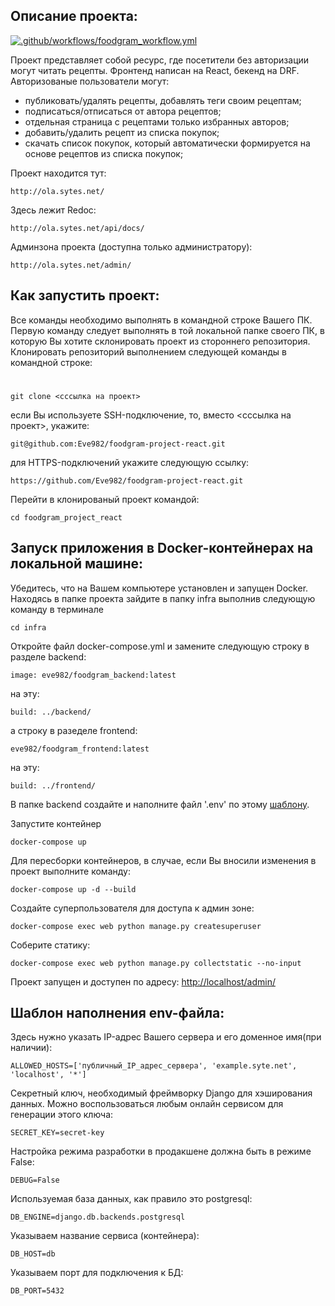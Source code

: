 ## **Описание проекта:**

[![.github/workflows/foodgram_workflow.yml](https://github.com/Eve982/foodgram-project-react/actions/workflows/foodgram_workflow.yml/badge.svg)](https://github.com/Eve982/foodgram-project-react/actions/workflows/foodgram_workflow.yml)

Проект представляет собой ресурс, где посетители без авторизации могут читать рецепты. Фронтенд написан на React, бекенд на DRF.
Авторизованые пользователи могут:
- публиковать/удалять рецепты, добавлять теги своим рецептам;
- подписаться/отписаться от автора рецептов;
- отдельная страница с рецептами только избранных авторов;
- добавить/удалить рецепт из списка покупок;
- скачать список покупок, который автоматически формируется на основе рецептов из списка покупок;

Проект находится тут:
```
http://ola.sytes.net/
```
Здесь лежит Redoc:
```
http://ola.sytes.net/api/docs/
```
Админзона проекта (доступна только администратору):
```
http://ola.sytes.net/admin/
```

## **Как запустить проект:**
Все команды необходимо выполнять в командной строке Вашего ПК. Первую команду следует выполнять в той локальной папке своего ПК, в которую Вы хотите склонировать проект из стороннего репозитория.
Клонировать репозиторий выполнением следующей команды в командной строке:
#
```
git clone <сссылка на проект>
```
если Вы используете SSH-подключение, то, вместо <сссылка на проект>, укажите:
```
git@github.com:Eve982/foodgram-project-react.git
```
для HTTPS-подключений укажите следующую ссылку:
```
https://github.com/Eve982/foodgram-project-react.git
```
Перейти в клонированый проект командой:
```
cd foodgram_project_react
```
## Запуск приложения в Docker-контейнерах на локальной машине:

Убедитесь, что на Вашем компьютере установлен и запущен Docker.
Находясь в папке проекта зайдите в папку infra выполнив следующую команду в терминале
```
cd infra
```
Откройте файл docker-compose.yml и замените следующую строку в разделе backend:
```
image: eve982/foodgram_backend:latest
```
на эту:
```
build: ../backend/
```
а строку в разеделе frontend:
```
eve982/foodgram_frontend:latest
```
на эту:
```
build: ../frontend/
```
В папке backend создайте и наполните файл '.env' по этому [шаблону](#шаблон-наполнения-env-файла).

Запустите контейнер
```
docker-compose up
```
Для пересборки контейнеров, в случае, если Вы вносили изменения в проект выполните команду:
```
docker-compose up -d --build
```
Создайте суперпользователя для доступа к админ зоне:
```
docker-compose exec web python manage.py createsuperuser
```
Соберите статику:
```
docker-compose exec web python manage.py collectstatic --no-input
```
Проект запущен и доступен по адресу: [http://localhost/admin/](http://localhost/admin/)

<!-- ### **Загрузка тестовых данных в БД**
Узнать CONTAINER ID запущенных контейнеров можно выполнив команду:
```
docker container ls
```
Получить список всех контейнеров можно выполнив команду:
```
docker container ls -a
```
Список только названий и ID контейнеров:
```
 docker container ls --format="table {{.ID}}\t{{.Names}}"
```
Остановить все запущеные контейнеры:
```
docker container stop $(docker container ls -q)
```
Чтобы загрузить тестовые данные в БД, перейдите в каталог проекта и скопируйте файл базы данных в контейнер приложения (Вам нужен контейнер с приставкой -web в названии):
```
docker cp fixtures.json <CONTAINER ID>:/app
```
СПОСОБ 1:
Выполните команду:
```
docker-compose exec web python manage.py loaddata fixtures.json
```
СПОСОБ 2:
Перейдите в контейнер приложения:
```
docker container exec -it <CONTAINER ID> bash
```
Выполните команду для загрузки данных в БД:
```
python manage.py loaddata
```
Для того чтоб сохранить внесенные изменения в БД:
```
docker-compose exec web python manage.py dumpdata > fixtures.json
``` -->
## **Шаблон наполнения env-файла:**

Здесь нужно указать IP-адрес Вашего сервера и его доменное имя(при наличии):
```
ALLOWED_HOSTS=['публичный_IP_адрес_сервера', 'example.syte.net', 'localhost', '*']
```
Cекретный ключ, необходимый фреймворку Django для хэширования данных. Можно воспользоваться любым онлайн сервисом для генерации этого ключа:
```
SECRET_KEY=secret-key
```
Настройка режима разработки в продакшене должна быть в режиме False:
```
DEBUG=False
```
Используемая база данных, как правило это postgresql:
```
DB_ENGINE=django.db.backends.postgresql
```
Указываем название сервиса (контейнера):
```
DB_HOST=db
```
Указываем порт для подключения к БД:
```
DB_PORT=5432
```
<!-- Стереть БД? -->
<!-- Имя БД:
```
POSTGRES_DB=foodgram
```
Логин для подключения к БД:
```
POSTGRES_USER=login
```
Пароль для подключения к БД:
```
POSTGRES_PASSWORD=password
``` -->
<!-- Далее, перейдите на Вашу страницу GitHub(GitLab) в раздел 'Actions secrets and variables' и добавьте все указанные выше переменные. Кроме того, Вам нужно добавить еще несколько переменные:
```
HOST=<публичный_IP_Вашего_сервера>
```
```
USER=логин_созданный_при_создании_сервера
```
```
SSH_KEY=[приватный_ключ_с_локальной_машины](#чтобы-вывести-список-всех-ключей-в-терминал-локальной-машины)
```
```
DOCKER_PASSWORD=Docker_пароль
```
```
DOCKER_USERNAME=Docker_логин
```
```
TELEGRAM_TO=имя_телеграм_бота
```
```
TELEGRAM_TOKEN=телеграм_токен
```

Зайти на свой сервер выполнив в терминале локальной машины команду:
```
ssh <логин_созданный_при_создании_сервера>@<публичный_IP_адрес_сервера>
```
Скачать проект на сервер командой 'git clone' [по аналогии с тем, как описано выше](#) для локальной машины.

На локальной машине из корня проекта выполнить команды для отправки всех изменений в Ваш репозиторий на GitHub или GitLab, если Вы используете его:
```
git add .
git commit -m 'change setiings for new server'
git push
```
Зайдите на страницу своего удаленного репозитория в раздел Actions и дождитесь пока весь workflow успешно завершится.

После успешного деплоя на Ваш сервер, Вам останется лишь выполнить пару команд на сервере.

Войти в командную строку контейнера на сервере:
```
sudo docker exec -it infra-backend-1 bash
```
Выполнить команду для сбороа статики:
```
docker-compose exec backend python manage.py collectstatic --no-input
```
Проект успешно запущен на Вашем сервере!


# Где взять приватный SSH-ключ:
Выполните в терминале локальной машины команду для получения списка всех SSH-ключей:
```
ls -al ~/.ssh
```
Приватный ключ может называться id_rsa или id_ed25519 без расширения .pub. Чтобы скопировать его в буфер обмена выполните команду:
```
pbcopy < ~/.ssh/<название_ключа>
``` -->